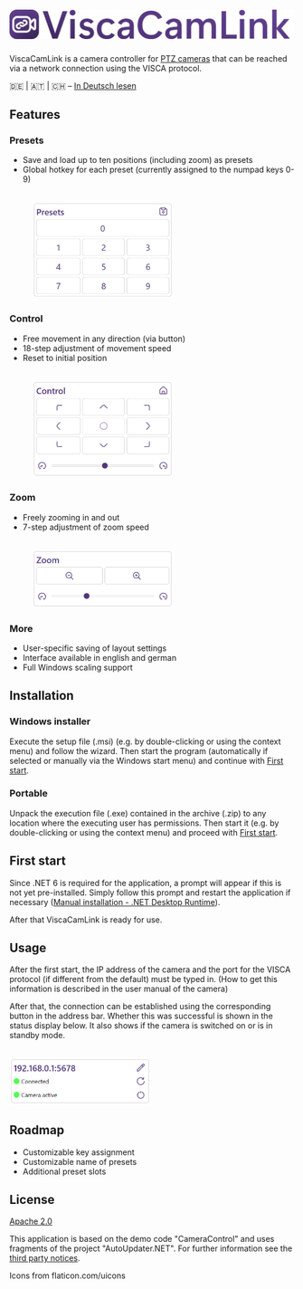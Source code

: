 # ![ViscaCamLink](Assets/banner.png)

ViscaCamLink is a camera controller for [PTZ cameras](https://en.wikipedia.org/wiki/Pan%E2%80%93tilt%E2%80%93zoom_camera) that can be reached via a network connection using the VISCA protocol.

🇩🇪 | 🇦🇹 | 🇨🇭 – [In Deutsch lesen](README-de.md)

## Features

### Presets

* Save and load up to ten positions (including zoom) as presets
* Global hotkey for each preset (currently assigned to the numpad keys 0-9)

<br/>
<img src="Assets/presets.png" alt="Picture of the preset panel" width="250" style="margin-left: 40px;"/>

### Control

* Free movement in any direction (via button)
* 18-step adjustment of movement speed
* Reset to initial position

<br/>
<img src="Assets/control.png" alt="Picture of the control panel" width="250" style="margin-left: 40px;"/>

### Zoom

* Freely zooming in and out
* 7-step adjustment of zoom speed

<br/>
<img src="Assets/zoom.png" alt="Picture of the zoom panel" width="250" style="margin-left: 40px;"/>

### More

* User-specific saving of layout settings
* Interface available in english and german
* Full Windows scaling support

## Installation

### Windows installer

Execute the setup file (.msi) (e.g. by double-clicking or using the context menu) and follow the wizard. Then start the program (automatically if selected or manually via the Windows start menu) and continue with [First start](#first-start).

### Portable

Unpack the execution file (.exe) contained in the archive (.zip) to any location where the executing user has permissions. Then start it (e.g. by double-clicking or using the context menu) and proceed with [First start](#first-start).

## First start

Since .NET 6 is required for the application, a prompt will appear if this is not yet pre-installed. Simply follow this prompt and restart the application if necessary ([Manual installation - .NET Desktop Runtime](https://dotnet.microsoft.com/en-us/download/dotnet/6.0)).

After that ViscaCamLink is ready for use.

## Usage 

After the first start, the IP address of the camera and the port for the VISCA protocol (if different from the default) must be typed in. (How to get this information is described in the user manual of the camera)

After that, the connection can be established using the corresponding button in the address bar. Whether this was successful is shown in the status display below. It also shows if the camera is switched on or is in standby mode.

<br/>
<img src="Assets/connection.png" alt="Picture of the connection panel" width="250"/>

## Roadmap 

* Customizable key assignment
* Customizable name of presets
* Additional preset slots

## License

[Apache 2.0](https://www.viscacamlink.info/en/license)

This application is based on the demo code "CameraControl" and uses fragments of the project "AutoUpdater.NET". For further information see the [third party notices](THIRD-PARTY-NOTICES).

Icons from flaticon.com/uicons

